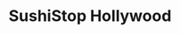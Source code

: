 ---
layout: place
title: "SushiStop Hollywood"
permalink: /california/los-angeles/sushistop-hollywood.html
stateAbbr: CA
stateName: California
cityName: Los Angeles
seo:
  name: "SushiStop Hollywood"
  type: Restaurant
  links: https://sushistop.com/locations/hollywood/
description: "Looking for sushi in Los Angeles, California? Check out SushiStop Hollywood for a delightful Japanese dining experience. Enjoy a variety of sushi and other d..."
place_id: ChIJPdKmy0a_woAR4rzPHGegdkE
photos:
  - name: >-
      places/ChIJPdKmy0a_woAR4rzPHGegdkE/photos/AeeoHcKG0sP47HKzAZDJRdcSQsahfc45kWKsXj0txnq1JX_-MfsikjY-m93LjTOuyM2qBTMqiRwoVlkhFaCnAK0yvO9t96-gFjWibupSuCAC4VgFTa4uXZVUfSkb1tbWiJXFaSAQGsLZJSyLBB1SuunTmUgQhA7g_bhnuLxQZ-7eUp2V_ukDScb7ALhrmxgfe7NqrikT8hk3jekzZiqKZFUPKXrt2fGMD_vzsMHAh4JLUD0KMXoVteU1DVWuOhEHb-XbAoOc23SG2duV9o1S1KVsXhQajUmkzm3W7mcyo0j5ME6j9A
    widthPx: 4800
    heightPx: 3200
    authorAttributions:
      - displayName: SushiStop Hollywood
        uri: https://maps.google.com/maps/contrib/106335879193239432532
        photoUri: >-
          https://lh3.googleusercontent.com/a-/ALV-UjWxinNLnB19KJR6hpWnDjKU7GbTN-lqcDiAVDJUFFE_bd0NPuCw=s100-p-k-no-mo
    flagContentUri: >-
      https://www.google.com/local/imagery/report/?cb_client=maps_api_places.places_api&image_key=!1e10!2sAF1QipMqcxv45J961sRjQk6nN_DrqE11aeJ7UJYZg8qJ&hl=en-US
    googleMapsUri: >-
      https://www.google.com/maps/place//data=!3m4!1e2!3m2!1sAF1QipMqcxv45J961sRjQk6nN_DrqE11aeJ7UJYZg8qJ!2e10!4m2!3m1!1s0x80c2bf46cba6d23d:0x4176a0671ccfbce2
  - name: >-
      places/ChIJPdKmy0a_woAR4rzPHGegdkE/photos/AeeoHcLSLvV5mDvlO02qaWkrO9E6K200nEdySvOrw-vpcdi-0ly84ECa2IbcvoLXh-jgaihuoOWMFlVlCUZCwzhz6--RQI2fzPr6bBwHYkTaTc5aN-MegmqJkGru8vz5YVFkA9oKT9Gx_-Jfd4VxEimV25PioYwlanXExRDVbHJVggC46gmdrxDbQITXmYZX2sJmA5LNKM8cQr9IhmC93D4O6pDwF6rPmPDJBcSBTWk_VpEtkOWz7VjEsbX7mnbiyQnzUQS7cxh_RmAIgCg7xqysmpv9R7IO6fAFEqCa49svkn_6XA
    widthPx: 4800
    heightPx: 3200
    authorAttributions:
      - displayName: SushiStop Hollywood
        uri: https://maps.google.com/maps/contrib/106335879193239432532
        photoUri: >-
          https://lh3.googleusercontent.com/a-/ALV-UjWxinNLnB19KJR6hpWnDjKU7GbTN-lqcDiAVDJUFFE_bd0NPuCw=s100-p-k-no-mo
    flagContentUri: >-
      https://www.google.com/local/imagery/report/?cb_client=maps_api_places.places_api&image_key=!1e10!2sAF1QipOJm9oy-9ylbtvKqGo_KznEu6kH8lDnEenXN3Vv&hl=en-US
    googleMapsUri: >-
      https://www.google.com/maps/place//data=!3m4!1e2!3m2!1sAF1QipOJm9oy-9ylbtvKqGo_KznEu6kH8lDnEenXN3Vv!2e10!4m2!3m1!1s0x80c2bf46cba6d23d:0x4176a0671ccfbce2
  - name: >-
      places/ChIJPdKmy0a_woAR4rzPHGegdkE/photos/AeeoHcJbSjbu42110ToiULU09xUJWXnWHmqYnTnX05aT2fmBx_zYzFA8SJb2GPSGJCRZnZBlI7fxj0bvb4D2-A-q7wRCfElF2CPcBe4G1MRkQaxIUDW0Vj0qUG9YH2EUCM718x2C3_q9JGwKLpj5K7BeDlzkTKGNhelQcMbprk-1dn_zshKhozOjlVjwKZK7PzLG4d_zX3lgTqwj2PAB4v9ZBMgJtlmuBifEHYaGPa2strZR5UxBjVMwp28emr2RRB94zC6Bi9f8r3Kjt5Ycqz8HHj2kYDCvn8hU9uiql3Ib2nUEJ-NIICifYsGg_PzIGrqmoyUuJoDg2ysbsFeyYdENrU38kUePhfTDO8Rx1ZB01Ve2AfEZ1os3-rBhkTL7YO23rySZGeXLCWAOUjzf_OzH0MwiwxNonby2Cj7eb-NT61FMAKY
    widthPx: 4032
    heightPx: 3024
    authorAttributions:
      - displayName: Maria Deschamps
        uri: https://maps.google.com/maps/contrib/116202221121648016048
        photoUri: >-
          https://lh3.googleusercontent.com/a-/ALV-UjVsIezNK7zPsJnkjEI5S3rRD5EheuCShZN3_AZMI-uAuo_w-rXZxw=s100-p-k-no-mo
    flagContentUri: >-
      https://www.google.com/local/imagery/report/?cb_client=maps_api_places.places_api&image_key=!1e10!2sCIHM0ogKEICAgMDw_cztgwE&hl=en-US
    googleMapsUri: >-
      https://www.google.com/maps/place//data=!3m4!1e2!3m2!1sCIHM0ogKEICAgMDw_cztgwE!2e10!4m2!3m1!1s0x80c2bf46cba6d23d:0x4176a0671ccfbce2
  - name: >-
      places/ChIJPdKmy0a_woAR4rzPHGegdkE/photos/AeeoHcLQXD1aZyQ1Y9QjBDKAG5GzlWlgrBgVf0hGmtgnARh-0Bepqw6e3O0yqRG5b-g8uXqgdn-WyfsfP5s2hcAw4D6iR-hB1X3a9piUyw_aP9_EeYrTo3kHvHHCj8MfYbrAKV3X8eBr0B_tP21w9G3OciQmi1-k2grB2IWWaC8EOUeJOYw89LScWtR_iOsPT-AErCMjI_ymOeaaza4WJjKOYfD4GkjRgjWzMBIbGVMMK-t-L8leGCE15eH9KbBGZ5gVVsmFda-RggkAfXvjch_RYH9NhVOe40qMXSC7_g_8QFNpuA9BPvp_HF5LXqG-ezRaqKzQUtuG_G1ptg-8dc4U9Wzf5jTDtdHaKPOUi5rcRJj2qaDP9slPDZzN0-mEtAs5Zew02kriKjBgCFA0p2PXIWNPX84uxti_5qICeIFhznDHxY8
    widthPx: 3024
    heightPx: 4032
    authorAttributions:
      - displayName: Russell Beall
        uri: https://maps.google.com/maps/contrib/115430656298112615334
        photoUri: >-
          https://lh3.googleusercontent.com/a/ACg8ocLCfFa08L_g4DlpVFx8UfDO50O-blVNVx53PRA-MrwPQqu3VA=s100-p-k-no-mo
    flagContentUri: >-
      https://www.google.com/local/imagery/report/?cb_client=maps_api_places.places_api&image_key=!1e10!2sCIHM0ogKEICAgIC33OWeyAE&hl=en-US
    googleMapsUri: >-
      https://www.google.com/maps/place//data=!3m4!1e2!3m2!1sCIHM0ogKEICAgIC33OWeyAE!2e10!4m2!3m1!1s0x80c2bf46cba6d23d:0x4176a0671ccfbce2
  - name: >-
      places/ChIJPdKmy0a_woAR4rzPHGegdkE/photos/AeeoHcKLPkQAfxOAmG4ACK13uzIAVB_qkFWWJ4UHhDgYrH_ROr41bgNV7xnC0_tQvRVoRZmvByfa_MUcRtE8Vew3V53_3TmdWA_j7fCh5vQeOtQyfK0pC-_px8LXWWAxfKZ2akUVe7VYCJbWiaPMDhB7CQj3qyaymCNM7g0IoFDQcJA0Y7fPITKMrUiYU3K7u3-ReT_z6_tQIipWmJ5280I5vemmtg_xqu5kcA4eb_cepv-6YBmKZSSBtFn-qh2881NwpwAhDUBMkzOOxBiovXYqGmsfIuxMmSLLNEDl3fAwy-fIAp2viHsagmx8pRIfYboCs0dreMEyqmBPY5g2p8AmeCY1aC7LADBIsbNB0Q2bCyE7yc8K_D0vZVp7dNz8f3WdZxKMpxbglXvkobDVeKl8ENGaZOTGlnjifhkw1hrIS0-Sv-U
    widthPx: 3024
    heightPx: 4032
    authorAttributions:
      - displayName: CH Shih
        uri: https://maps.google.com/maps/contrib/116920483794282124873
        photoUri: >-
          https://lh3.googleusercontent.com/a-/ALV-UjUKw3HSYFlkTb2LW-kYbIXjnoizhjyHXievlDZoV74YCzC5csc=s100-p-k-no-mo
    flagContentUri: >-
      https://www.google.com/local/imagery/report/?cb_client=maps_api_places.places_api&image_key=!1e10!2sCIHM0ogKEICAgID74JyggAE&hl=en-US
    googleMapsUri: >-
      https://www.google.com/maps/place//data=!3m4!1e2!3m2!1sCIHM0ogKEICAgID74JyggAE!2e10!4m2!3m1!1s0x80c2bf46cba6d23d:0x4176a0671ccfbce2
  - name: >-
      places/ChIJPdKmy0a_woAR4rzPHGegdkE/photos/AeeoHcKxv5eV5sC7gxL8ken_rqoqlOUqWUVoG4M-_NK-g3JA__dnSavr8pPI8BgM_uiqGSCZAbH8SSLH20ZSAWcwRvonus0LMW8I5lLMpG9SbbWf2V5QFTeTxqCJbd1aKvPvSTkK8D4963613nlhMX-liAKZQ_kY96YKCfZ1Ej-AAmUbuHxlpKIUboksQMaw4xn6jP2gQnDURa693ae1kknIHSSmx-hWmJ1DdyHCpKbpkq0dOdOfkCu5tvMBNmZ1o01hVXr4sIfE8V4EnV54BnyLFUoj_KHFFsG3jGZnoJiojlCIyLNJ0QW2H6BS5vJz9GPRHbaaPv-JGAWnSvKJmuj8KA_WTz4PWIIv1xMPL81HAjmJmm9YkeCv_fsDU9nq5q8vFN9Em5ISQ9MPJE2JhedZby4chearY0rNvC0lsYB4T-k
    widthPx: 3024
    heightPx: 4032
    authorAttributions:
      - displayName: Brian Newman
        uri: https://maps.google.com/maps/contrib/106695624212129386479
        photoUri: >-
          https://lh3.googleusercontent.com/a-/ALV-UjVE2uUXgK9cWdwH1Ct4MbRvNuo1v6w3ry5H3fPhW9wB0QLZ33uQSw=s100-p-k-no-mo
    flagContentUri: >-
      https://www.google.com/local/imagery/report/?cb_client=maps_api_places.places_api&image_key=!1e10!2sCIHM0ogKEICAgIC17O72bg&hl=en-US
    googleMapsUri: >-
      https://www.google.com/maps/place//data=!3m4!1e2!3m2!1sCIHM0ogKEICAgIC17O72bg!2e10!4m2!3m1!1s0x80c2bf46cba6d23d:0x4176a0671ccfbce2
  - name: >-
      places/ChIJPdKmy0a_woAR4rzPHGegdkE/photos/AeeoHcIG2GrX6T3UKdpvz52ZdJydTQQEgLgno-yth49GqV--tSgJhmSGkzKsczspG7y0zsn1hZOxLkaS0UfJtMQQctI4R_s1Yhqwm_nPyQ4kRUK0ZJWkEx-9OO8ahReYZuwItQncoq7XddoKeS_QCJGuTB5t7mWBbprS9KZuNvoDdt4G6utXOLSXYEmMjSoiT3nEqRXy90fyACMxEtkIMkjOudgwlqdQZvjBH0Mewr512F2siOh2qoh1NJozNqudLWFtABd7devazhMIGfp5B-OwT8D15qtOCiUI5JLGnr8diqFq4dgNolYtbMP04nQwTUY94dZrxOhMNdeMt4a34iK80I2z78dDadsRiYPUTeA-nUGUzygeMx5zdwkYdxygHCQwOur_OJDrgh83oIuYYVqqUoRcvY3ESVtWdWr39JmnfAPuaQ
    widthPx: 4032
    heightPx: 3024
    authorAttributions:
      - displayName: Lalahop
        uri: https://maps.google.com/maps/contrib/112723871381396583052
        photoUri: >-
          https://lh3.googleusercontent.com/a/ACg8ocI0x5PSsgHhLxTxVE31n7iVXj7K-9EZERHy8YxsRUary2rCsQ=s100-p-k-no-mo
    flagContentUri: >-
      https://www.google.com/local/imagery/report/?cb_client=maps_api_places.places_api&image_key=!1e10!2sCIHM0ogKEICAgICF6_PBcQ&hl=en-US
    googleMapsUri: >-
      https://www.google.com/maps/place//data=!3m4!1e2!3m2!1sCIHM0ogKEICAgICF6_PBcQ!2e10!4m2!3m1!1s0x80c2bf46cba6d23d:0x4176a0671ccfbce2
  - name: >-
      places/ChIJPdKmy0a_woAR4rzPHGegdkE/photos/AeeoHcJ0e1IqRN4cUZUAhEqNkRuFkBLthHsUGP5ylrHnymrzIzyahVHFoDydfXr_WCiQ2LVp1iJ9aycecQrpNSJLGFzUBIF1YdWxweZlvWBWVaJNE-zV5KSnv7aQZhQM2oNggfg5WG-scvpbgdKxcpyMZFEaZ2cOH4xmhKzsi-lEyjDz2YopR43Eh2YjpuJZVeFpg4sfkmMCAa6VP0KQ6jpKt80duiI_ZGhojiYUoOs9VARp__8V2tiN0OWIfl9Dp1Zj9Vcf9xSKJ2RcBDovYNDXu3G7Z2mPQT2LRmoVax8matnWGsoExOKtfDSvpiVbPbZwDY2EAk0rwjpIY2qgJazCS0aLN1Pa5ZAdTt-fQSnFVQGuTbO0xZhm-nX4t0Osjgp0qdm5-PFtLqtxmwOt7Z7O0TQsTmGF0997THrN7oJjyYg7-A
    widthPx: 3024
    heightPx: 4032
    authorAttributions:
      - displayName: Kaylen Sivertson
        uri: https://maps.google.com/maps/contrib/100260466103763967631
        photoUri: >-
          https://lh3.googleusercontent.com/a-/ALV-UjUEMLc7LBbsrW--JhAgcVlid4GOVJ1Zpx7hFaeUEiI8rwY1Dpyf=s100-p-k-no-mo
    flagContentUri: >-
      https://www.google.com/local/imagery/report/?cb_client=maps_api_places.places_api&image_key=!1e10!2sCIHM0ogKEICAgIDTi8rYTA&hl=en-US
    googleMapsUri: >-
      https://www.google.com/maps/place//data=!3m4!1e2!3m2!1sCIHM0ogKEICAgIDTi8rYTA!2e10!4m2!3m1!1s0x80c2bf46cba6d23d:0x4176a0671ccfbce2
  - name: >-
      places/ChIJPdKmy0a_woAR4rzPHGegdkE/photos/AeeoHcI_97AAVptvXOu0mDBi3glXXxfzTS0UG12c1IkBaCC5Y1N7xAqgGBqK0F7QcMfT3kjnT3QzBvYGm_zf1xYE_4safcxcRWFx9rUCUuhQuJ0x_PhWjDKPK50v1aQO_ue_atGwOPwKRU7mHg3eSVueHXjiTs0oWt7yc1PpS43PpbLBxmNLVQtnjwTBCxPrecZsVp7B7AaPvhzdUlWZK2A3NNBQD1hgSa6G7T4Qda2VbXHd265G_S8dCekTvH-ITQ6fRC630TxlEkupFOirBOWYkSqhbBnbMVKbkmBkaDiDnAQBs8fTkyp42cxuZRhtWjjDBRAxO3TAIrS7TE_gHXdFBIUzu9N3gqEBZMrgMoxcg1ZScXSigNgL_PCsLBPnpW5eSq0gW-yiKJDD2RfL1BlRRKtc_IdFbN9CNiDH-8V5BCh15v4W
    widthPx: 3024
    heightPx: 4032
    authorAttributions:
      - displayName: Jon Chandler
        uri: https://maps.google.com/maps/contrib/101048737537571109996
        photoUri: >-
          https://lh3.googleusercontent.com/a-/ALV-UjVkm5Pk-QxdviGTiIDsqPG2rjXLTXz6G27UJxV0D7W24Ag9hSvKug=s100-p-k-no-mo
    flagContentUri: >-
      https://www.google.com/local/imagery/report/?cb_client=maps_api_places.places_api&image_key=!1e10!2sCIHM0ogKEICAgIDVxN71oAE&hl=en-US
    googleMapsUri: >-
      https://www.google.com/maps/place//data=!3m4!1e2!3m2!1sCIHM0ogKEICAgIDVxN71oAE!2e10!4m2!3m1!1s0x80c2bf46cba6d23d:0x4176a0671ccfbce2
  - name: >-
      places/ChIJPdKmy0a_woAR4rzPHGegdkE/photos/AeeoHcLZk8pK1q9EMow1dqVW1dPmaaSmVRmtaMoKtF2yUexPt_KwmWnNQPoQ2R0TSt1eSUnESoQjh046hSJoBU6B91dVsnBnb57NBYtr33oMvyob5LvDpoeI_KQS8cveGmr4D2I4kyODrWhq2WMecYqn5vdVc7mqAq-14v7wovAgbIB_vRKXRU0F3miNj576HBYCPLa68Pp3wUi9PHZwAvL3L_cJ--w4mOx8cfgQoKA15J7Y5THZSoDdTt7iR2RVWHfmLris5xFfvhc5fSACyM_-jc8iF5QAVr_6IaDpVAHcRiT1XFEN05qaIF8VsJkApttCCjEnp2x5YEMYbnSQ-dlYXIwUSibFswqZF6EHNBBr_6h58_RUwgUi9eJbH97Rk3-o6zOGJP7CuhN4g4HGeWDA0LiNTR_IgUnxIkpOt8UAAi8
    widthPx: 4032
    heightPx: 3024
    authorAttributions:
      - displayName: Jon Chandler
        uri: https://maps.google.com/maps/contrib/101048737537571109996
        photoUri: >-
          https://lh3.googleusercontent.com/a-/ALV-UjVkm5Pk-QxdviGTiIDsqPG2rjXLTXz6G27UJxV0D7W24Ag9hSvKug=s100-p-k-no-mo
    flagContentUri: >-
      https://www.google.com/local/imagery/report/?cb_client=maps_api_places.places_api&image_key=!1e10!2sCIHM0ogKEICAgIDVxN7FAw&hl=en-US
    googleMapsUri: >-
      https://www.google.com/maps/place//data=!3m4!1e2!3m2!1sCIHM0ogKEICAgIDVxN7FAw!2e10!4m2!3m1!1s0x80c2bf46cba6d23d:0x4176a0671ccfbce2
address: 5917 Franklin Ave, Los Angeles, CA 90068, USA
street: 5917 Franklin Ave
city: Los Angeles
state: CA
zip: '90068'
country: USA
neighborhood: Central LA
latitude: '34.105433'
longitude: '-118.318750'
accessibility_options:
  wheelchairAccessibleEntrance: true
  wheelchairAccessibleRestroom: true
  wheelchairAccessibleSeating: true
business_status: OPERATIONAL
name: SushiStop Hollywood
google_maps_links:
  directionsUri: >-
    https://www.google.com/maps/dir//''/data=!4m7!4m6!1m1!4e2!1m2!1m1!1s0x80c2bf46cba6d23d:0x4176a0671ccfbce2!3e0
  placeUri: https://maps.google.com/?cid=4717134024442625250
  writeAReviewUri: >-
    https://www.google.com/maps/place//data=!4m3!3m2!1s0x80c2bf46cba6d23d:0x4176a0671ccfbce2!12e1
  reviewsUri: >-
    https://www.google.com/maps/place//data=!4m4!3m3!1s0x80c2bf46cba6d23d:0x4176a0671ccfbce2!9m1!1b1
  photosUri: >-
    https://www.google.com/maps/place//data=!4m3!3m2!1s0x80c2bf46cba6d23d:0x4176a0671ccfbce2!10e5
primary_type: Sushi Restaurant
opening_hours:
  regular: null
  current: null
secondary_opening_hours:
  regular:
    weekdayDescriptions: null
    type: null
  current:
    weekdayDescriptions: null
    type: null
phone: (323) 468-2496
price_level: PRICE_LEVEL_INEXPENSIVE
price_range: $20 &ndash; $30
rating: '4.1'
rating_count: 830
website: https://sushistop.com/locations/hollywood/
reviews: null
parking_options: null
payment_options: null
allow_dogs: null
curbside_pickup: null
delivery: null
dine_in: null
good_for_children: null
good_for_groups: null
good_for_sports: null
live_music: null
menu_for_children: null
outdoor_seating: null
reservable: null
restroom: null
serves_beer: null
serves_breakfast: null
serves_brunch: null
serves_cocktails: null
serves_coffee: null
serves_dinner: null
serves_dessert: null
serves_lunch: null
serves_vegetarian_food: null
serves_wine: null
takeout: null
summary: null

---